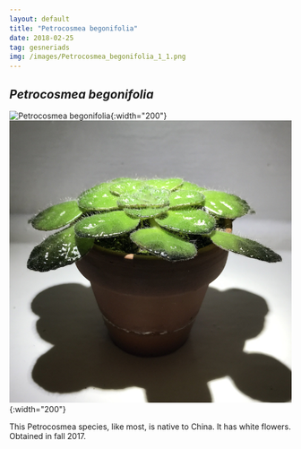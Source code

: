 ```yaml
---
layout: default
title: "Petrocosmea begonifolia"
date: 2018-02-25
tag: gesneriads
img: /images/Petrocosmea_begonifolia_1_1.png
---
```


## _Petrocosmea begonifolia_

![Petrocosmea begonifolia](/images/Petrocosmea_begonifolia_1_1.png){:width="200"}
![Petrocosmea begonifolia](/images/Petrocosmea_begonifolia_2_1.png){:width="200"}

This Petrocosmea species, like most, is native to China. It has white flowers. Obtained in fall 2017. 
